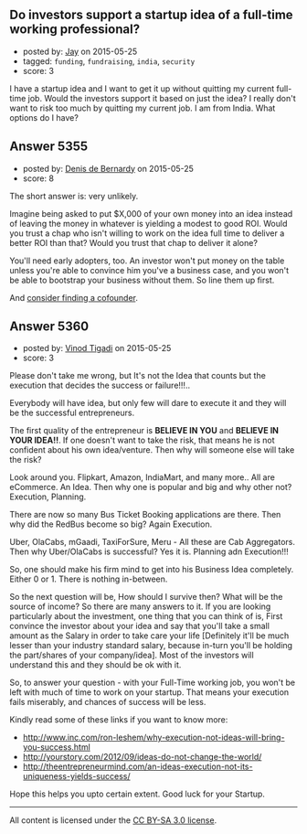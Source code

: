 ## Do investors support a startup idea of a full-time working professional?

- posted by: [Jay](https://stackexchange.com/users/1837303/jay) on 2015-05-25
- tagged: `funding`, `fundraising`, `india`, `security`
- score: 3

<p>I have a startup idea and I want to get it up without quitting my current full-time job. Would the investors support it based on just the idea? I really don't want to risk too much by quitting my current job. I am from India. What options do I have? </p>



## Answer 5355

- posted by: [Denis de Bernardy](https://stackexchange.com/users/182468/denis-de-bernardy) on 2015-05-25
- score: 8

<p>The short answer is: very unlikely.</p>

<p>Imagine being asked to put $X,000 of your own money into an idea instead of leaving the money in whatever is yielding a modest to good ROI. Would you trust a chap who isn't willing to work on the idea full time to deliver a better ROI than that? Would you trust that chap to deliver it alone?</p>

<p>You'll need early adopters, too. An investor won't put money on the table unless you're able to convince him you've a business case, and you won't be able to bootstrap your business without them. So line them up first.</p>

<p>And <a href="https://startups.stackexchange.com/questions/3666/is-it-feasible-to-launch-an-app-working-alone">consider finding a cofounder</a>.</p>



## Answer 5360

- posted by: [Vinod Tigadi](https://stackexchange.com/users/6152446/vinod-tigadi) on 2015-05-25
- score: 3

<p>Please don't take me wrong, but It's not the Idea that counts but the execution that decides the success or failure!!!..</p>

<p>Everybody will have idea, but only few will dare to execute it and they will be the successful entrepreneurs.</p>

<p>The first quality of the entrepreneur is <strong>BELIEVE IN YOU</strong> and <strong>BELIEVE IN YOUR IDEA!!</strong>. If one doesn't want to take the risk, that means he is not confident about his own idea/venture. Then why will someone else will take the risk?</p>

<p>Look around you. Flipkart, Amazon, IndiaMart, and many more.. All are eCommerce. An Idea. Then why one is popular and big and why other not? Execution, Planning.</p>

<p>There are now so many Bus Ticket Booking applications are there. Then why did the RedBus become so big? Again Execution.</p>

<p>Uber, OlaCabs, mGaadi, TaxiForSure, Meru - All these are Cab Aggregators. Then why Uber/OlaCabs is successful? Yes it is. Planning adn Execution!!!</p>

<p>So, one should make his firm mind to get into his Business Idea completely. Either 0 or 1. There is nothing in-between. </p>

<p>So the next question will be, How should I survive then? What will be the source of income? So there are many answers to it. If you are looking particularly about the investment, one thing that you can think of is, First convince the investor about your idea and say that you'll take a small amount as the Salary in order to take care your life [Definitely it'll be much lesser than your industry standard salary, because in-turn you'll be holding the part/shares of your company/idea]. Most of the investors will understand this and they should be ok with it.</p>

<p>So, to answer your question - with your Full-Time working job, you won't be left with much of time to work on your startup. That means your execution fails miserably, and chances of success will be less.</p>

<p>Kindly read some of these links if you want to know more:</p>

<ul>
<li><a href="http://www.inc.com/ron-leshem/why-execution-not-ideas-will-bring-you-success.html" rel="nofollow">http://www.inc.com/ron-leshem/why-execution-not-ideas-will-bring-you-success.html</a></li>
<li><a href="http://yourstory.com/2012/09/ideas-do-not-change-the-world/" rel="nofollow">http://yourstory.com/2012/09/ideas-do-not-change-the-world/</a></li>
<li><a href="http://theentrepreneurmind.com/an-ideas-execution-not-its-uniqueness-yields-success/" rel="nofollow">http://theentrepreneurmind.com/an-ideas-execution-not-its-uniqueness-yields-success/</a></li>
</ul>

<p>Hope this helps you upto certain extent. Good luck for your Startup.</p>




---

All content is licensed under the [CC BY-SA 3.0 license](https://creativecommons.org/licenses/by-sa/3.0/).

